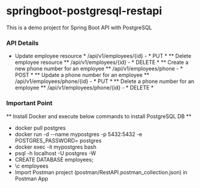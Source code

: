 # springboot-postgresql-restapi
This is a demo project for Spring Boot API with PostgreSQL

### API Details ###
* Update employee resource *
/api/v1/employees/{id} - * PUT *
** Delete employee resource **
/api/v1/employees/{id} - * DELETE *
** Create a new phone number for an employee **
/api/v1/employees/phone - * POST *
** Update a phone number for an employee **
/api/v1/employees/phone/{id} - * PUT *
** Delete a phone number for an employee **
/api/v1/employees/phone/{id} - * DELETE *

### Important Point ###
** Install Docker and execute below commands to install PostgreSQL DB **
- docker pull postgres
- docker run -d --name mypostgres -p 5432:5432 -e POSTGRES_PASSWORD=<yourpassword> postgres
- docker exec -it mypostgres bash
- psql -h localhost -U postgres -W
- CREATE DATABASE employees;
- \c employees
- Import Postman project (postman/RestAPI.postman_collection.json) in Postman App
